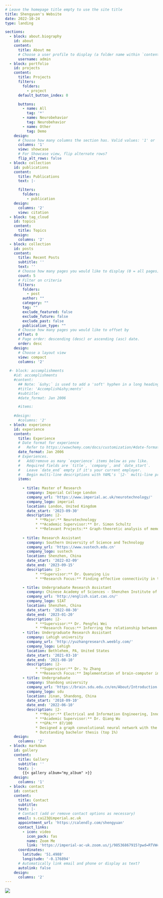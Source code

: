 ```yaml
---
# Leave the homepage title empty to use the site title
title: Shengyuan's Website
date: 2022-10-24
type: landing

sections:
  - block: about.biography
    id: about
    content:
      title: About me
      # Choose a user profile to display (a folder name within `content/authors/`)
      username: admin
  - block: portfolio
    id: projects
    content:
      title: Projects
      filters:
        folders:
          - project
      default_button_index: 0

      buttons:
        - name: All
          tag: '*'
        - name: Neurobehavior
          tag: Neurobehavior
        - name: Other
          tag: Demo
    design:
      # Choose how many columns the section has. Valid values: '1' or '2'.
      columns: '1'
      view: showcase
      # For Showcase view, flip alternate rows?
      flip_alt_rows: false
  - block: collection
    id: publications
    content:
      title: Publications
      text: |-

      filters:
        folders:
          - publication
    design:
      columns: '2'
      view: citation
  - block: tag_cloud
    id: topics
    content:
      title: Topics
    design:
      columns: '2'
  - block: collection
    id: posts
    content:
      title: Recent Posts
      subtitle: ''
      text: ''
      # Choose how many pages you would like to display (0 = all pages)
      count: 5
      # Filter on criteria
      filters:
        folders:
          - post
        author: ""
        category: ""
        tag: ""
        exclude_featured: false
        exclude_future: false
        exclude_past: false
        publication_type: ""
      # Choose how many pages you would like to offset by
      offset: 0
      # Page order: descending (desc) or ascending (asc) date.
      order: desc
    design:
      # Choose a layout view
      view: compact
      columns: '2'
    
  #- block: accomplishments
    #id: accomplishments
    #content:
      ## Note: `&shy;` is used to add a 'soft' hyphen in a long heading.
      #title: 'Accomplish&shy;ments'
      #subtitle:
      #date_format: Jan 2006

      #items:
        
    #design:
      #columns: '2'
  - block: experience
    id: experience
    content:
      title: Experience
      # Date format for experience
      #   Refer to https://wowchemy.com/docs/customization/#date-format
      date_format: Jan 2006
      # Experiences.
      #   Add/remove as many `experience` items below as you like.
      #   Required fields are `title`, `company`, and `date_start`.
      #   Leave `date_end` empty if it's your current employer.
      #   Begin multi-line descriptions with YAML's `|2-` multi-line prefix.
      items:
    
        - title: Master of Research
          company: Imperial College London
          company_url: 'https://www.imperial.ac.uk/neurotechnology/'
          company_logo: imperial
          location: London, United Kingdom
          date_start: '2023-09-30'
          description: |2-
              * **Major:** Neurotechnology
              * **Academic Supervisor:** Dr. Simon Schultz
              * **Relevant Projects:** Graph-theoretic analysis of memory encoding and recall with application to dementia.
    
        - title: Research Assistant
          company: Southern University of Science and Technology
          company_url: 'https://www.sustech.edu.cn'
          company_logo: sustech
          location: Shenzhen, China
          date_start: '2022-02-09'
          date_end: '2023-09-15'
          description: |2-
              * **Supervisor:** Dr. Quanying Liu
              * **Research Focus:** Finding effective connectivity in the non-linear information flow of asynchronous fMRI data, Analyzing brain heterogenous development to detect functional emergence in preterms and terms

        - title: Undergraduate Research Assistant
          company: Chinese Academy of Sciences - Shenzhen Institute of Advanced Technology
          company_url: 'http://english.siat.cas.cn/'
          company_logo: SIAT
          location: Shenzhen, China
          date_start: '2022-08-30'
          date_end: '2023-01-20'
          description: |2-
              * **Supervisor:** Dr. Pengfei Wei
              * **Research Focus:** Inferring the relationship between neural activity and episodic behavior under the influence of sepsis.
        - title: Undergraduate Research Assistant
          company: Lehigh university
          company_url: 'http://yuzhangresearch.weebly.com/'
          company_logo: Lehigh
          location: Bethlehem, PA, United States
          date_start: '2021-03-10'
          date_end: '2021-08-10'
          description: |2-
              * **Supervisor:** Dr. Yu Zhang
              * **Research Focus:** Implementation of brain-computer interface algorithm with different distraction paradigms
        - title: Undergraduate
          company: Shandong university
          company_url: 'https://brain.sdu.edu.cn/en/About/Introduction.htm'
          company_logo: sdu
          location: Jinan, Shandong, China
          date_start: '2018-09-10'
          date_end: '2022-06-10'
          description: |2-
              * **Major:** Electrical and Information Engineering, Innovation Key Class
              * **Academic Supervisor:** Dr. Qiang Wu
              * **GPA:** 87/100
              * Designed a graph convolutional neural network with the self-attention mechanism for graph feature analysis
              * Outstanding bachelor thesis (top 1%)
    design:
      columns: '2'
  - block: markdown
    id: gallery
    content:
      title: Gallery
      subtitle: ''
      text: |-
        {{< gallery album="my_album" >}}
    design:
      columns: '1'
  - block: contact
    id: contact
    content:
      title: Contact
      subtitle:
      text: |-
      # Contact (add or remove contact options as necessary)
      email: s.cai23@imperial.ac.uk
      appointment_url: 'https://calendly.com/shengyuan'
      contact_links:
        - icon: video
          icon_pack: fas
          name: Zoom Me
          link: 'https://imperial-ac-uk.zoom.us/j/98536867915?pwd=RTVWc2NLSEZ0RmQya1E5ZFN0M2dmZz09'
      coordinates:
        latitude: '51.4988'
        longitude: '-0.176894'
      # Automatically link email and phone or display as text?
      autolink: false
    design:
      columns: '2'
---
```

<div>
  <a href="https://clustrmaps.com/site/1byzn"  title="Visit tracker"><img src="//www.clustrmaps.com/map_v2.png?d=8zJNKLTm-1pC475z0pDwPfUGFuxpkDhWdFOPhSYHHn4&cl=ffffff" />
  </a>
</div>

